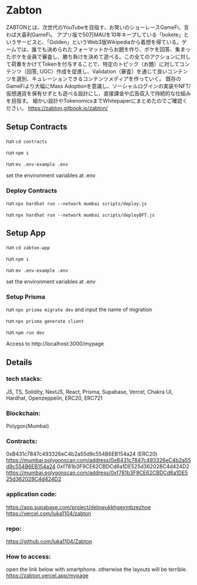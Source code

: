 # Zabton
ZABTONとは、次世代のYouTubeを目指す、お笑いのショーレースGameFi、言わば大喜利GameFi。
アプリ版で50万MAUを10年キープしている「bokete」というサービスと、「Golden」というWeb3版Wikipediaから着想を得ている。ゲームでは、誰でも決められたフォーマットからお題を作り、ボケを回答、集まったボケを全員で審査し、勝ち負けを決めて遊べる。この全てのアクションに対して荷重をかけてTokenを付与することで、特定のトピック（お題）に対してコンテンツ（回答, UGC）作成を促進し、Validation（審査）を通じて良いコンテンツを選別、キュレーションできるコンテンツメディアを作っていく。
既存のGameFiより大幅にMass Adoptionを意識し、ソーシャルログインの実装やNFT/仮想通貨を保有せずとも遊べる設計にし、直接課金や広告収入で持続的な仕組みを目指す。
細かい設計やTokenomicsまでWhitepaperにまとめたのでご確認ください。
https://zabton.gitbook.io/zabton/

## Setup Contracts

run ```cd contracts```

run ```npm i```

run ```mv .env-example .env```

set the environment variables at .env

### Deploy Contracts

run ```npx hardhat run --network mumbai scripts/deploy.js```

run ```npx hardhat run --network mumbai scripts/deployBFT.js```

## Setup App

run ```cd zabton-app```

run ```npm i```

run ```mv .env-example .env```

set the environment variables at .env

### Setup Prisma

run ```npx prisma migrate dev``` and input the name of migration

run ```npx prisma generate client```

run ```npm run dev```

Access to http://localhost:3000/mypage

## Details 

### tech stacks: 
JS, TS, Solidity, NextJS, React, Prisma, Supabase, Vercel, Chakra UI, Hardhat,  Openzeppelin, ERC20, ERC721
### Blockchain: 
Polygon(Mumbai)
### Contracts: 
0xB431c7847c493326eC4b2a55d9c554B6EB154a24 (ERC20)
https://mumbai.polygonscan.com/address/0xB431c7847c493326eC4b2a55d9c554B6EB154a24
0xf781b3F9CE62CBDCd6a1DE525d362028C4d424D2
https://mumbai.polygonscan.com/address/0xf781b3F9CE62CBDCd6a1DE525d362028C4d424D2
### application code: 
https://app.supabase.com/project/delnwukkhgeymbzezhoe<br>
https://vercel.com/luka1104/zabton

### repo: 
https://github.com/luka1104/Zabton
### How to access: 
open the link below with smartphone. otherwise the layouts will be terrible.<br>
https://zabton.vercel.app/mypage

